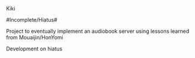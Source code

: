 Kiki

#Incomplete/Hiatus#

Project to eventually implement an audiobook server using lessons learned from Mouaijin/HonYomi

Development on hiatus
